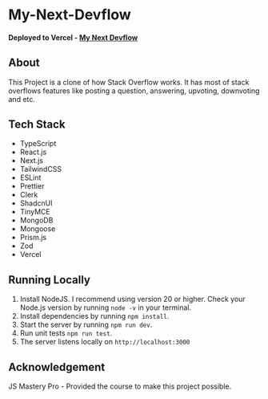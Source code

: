 # My-Next-Devflow

#### Deployed to Vercel - [My Next Devflow](https://my-next-devflow.vercel.app/)

## About

This Project is a clone of how Stack Overflow works. It has most of stack overflows features like posting a question, answering, upvoting, downvoting and etc.

## Tech Stack

- TypeScript
- React.js
- Next.js
- TailwindCSS
- ESLint
- Prettier
- Clerk
- ShadcnUI
- TinyMCE
- MongoDB
- Mongoose
- Prism.js
- Zod
- Vercel

## Running Locally

1. Install NodeJS. I recommend using version 20 or higher. Check your Node.js
   version by running `node -v` in your terminal.
1. Install dependencies by running `npm install`.
1. Start the server by running `npm run dev`.
1. Run unit tests `npm run test`.
1. The server listens locally on `http://localhost:3000`

## Acknowledgement

JS Mastery Pro - Provided the course to make this project possible.

